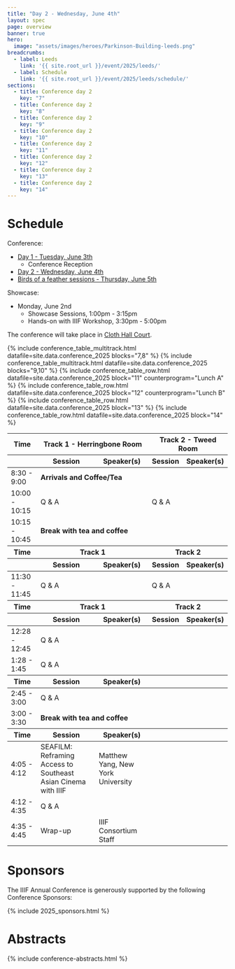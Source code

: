 ```yaml
---
title: "Day 2 - Wednesday, June 4th"
layout: spec
page: overview
banner: true 
hero:
  image: "assets/images/heroes/Parkinson-Building-leeds.png"
breadcrumbs:
  - label: Leeds
    link: '{{ site.root_url }}/event/2025/leeds/'
  - label: Schedule
    link: '{{ site.root_url }}/event/2025/leeds/schedule/'
sections:
  - title: Conference day 2
    key: "7"   
  - title: Conference day 2
    key: "8"   
  - title: Conference day 2
    key: "9"   
  - title: Conference day 2
    key: "10"   
  - title: Conference day 2
    key: "11"   
  - title: Conference day 2
    key: "12"   
  - title: Conference day 2
    key: "13"   
  - title: Conference day 2
    key: "14"   
---
```


# Schedule

Conference:
 * [Day 1 - Tuesday, June 3th](../day1-tuesday/)
   * Conference Reception
 * [Day 2 - Wednesday, June 4th](#schedule)
 * [Birds of a feather sessions - Thursday, June 5th](../bof/)

Showcase:
 * Monday, June 2nd
   * Showcase Sessions, 1:00pm - 3:15pm
   * Hands-on with IIIF Workshop, 3:30pm - 5:00pm

The conference will take place in [Cloth Hall Court](https://maps.app.goo.gl/uikw5jUE3fDLTnmWA). 

<table class="api-table">
    <thead>
        <tr>
            <th>Time</th>
            <th colspan="2">Track 1 - Herringbone Room</th>
            <th colspan="2">Track 2 - Tweed Room</th>
        </tr>
        <tr>
            <th></th>
            <th>Session</th>
            <th>Speaker(s)</th>
            <th>Session</th>
            <th>Speaker(s)</th>
        </tr>
    </thead>
    <tr>
        <td>8:30 - 9:00</td>
        <td colspan="4"><b>Arrivals and Coffee/Tea</b></td>
    </tr>    
    {% include conference_table_multitrack.html datafile=site.data.conference_2025 blocks="7,8"  %}
    <tr>
        <td>10:00 - 10:15</td>
        <td>Q & A</td>
        <td></td>
        <td>Q & A</td>
        <td></td>
    </tr> 
    <tr>
        <td>10:15 - 10:45</td>
        <td colspan="4"><b>Break with tea and coffee</b></td>
    </tr>   
    <thead>
        <tr>
            <th>Time</th>
            <th colspan="2">Track 1</th>
            <th colspan="2">Track 2</th>
        </tr>
        <tr>
            <th></th>
            <th>Session</th>
            <th>Speaker(s)</th>
            <th>Session</th>
            <th>Speaker(s)</th>
        </tr>
    </thead>
    {% include conference_table_multitrack.html datafile=site.data.conference_2025 blocks="9,10"  %}
    <tr>
        <td>11:30 - 11:45</td>
        <td>Q & A</td>
        <td></td>
        <td>Q & A</td>
        <td></td>
    </tr> 
    <thead>
        <tr>
            <th>Time</th>
            <th colspan="2">Track 1</th>
            <th colspan="2">Track 2</th>
        </tr>
        <tr>
            <th>&nbsp;</th>
            <th>Session</th>
            <th>Speaker(s)</th>
            <th>Session</th>
            <th>Speaker(s)</th>
        </tr>
    </thead>
    {% include conference_table_row.html datafile=site.data.conference_2025 block="11" counterprogram="Lunch A" %}
    <tr>
        <td>12:28 - 12:45</td>
        <td>Q & A</td>
        <td></td>
    </tr> 
    {% include conference_table_row.html datafile=site.data.conference_2025 block="12" counterprogram="Lunch B" %}
    <tr>
        <td>1:28 - 1:45</td>
        <td>Q & A</td>
        <td></td>
    </tr> 
    <thead>
        <tr>
            <th>Time</th>
            <th>Session</th>
            <th>Speaker(s)</th>
        </tr>
    </thead>
    {% include conference_table_row.html datafile=site.data.conference_2025 block="13"  %}    
    <tr>
        <td>2:45 - 3:00</td>
        <td>Q & A</td>
        <td></td>
    </tr> 
    <tr>
        <td>3:00 - 3:30</td>
        <td colspan="2"><b>Break with tea and coffee</b></td>
    </tr>    
    <thead>
        <tr>
            <th>Time</th>
            <th>Session</th>
            <th>Speaker(s)</th>
        </tr>
    </thead> 
    {% include conference_table_row.html datafile=site.data.conference_2025 block="14"  %}    
    <tr>
        <td>4:05 - 4:12</td>
        <td>SEAFILM: Reframing Access to Southeast Asian Cinema with IIIF</td>
        <td>Matthew Yang, New York University</td></td>
    </tr> 
    <tr>
        <td>4:12 - 4:35</td>
         <td>Q & A</td>
        <td></td>
    </tr> 
    <tr>
        <td>4:35 - 4:45</td>
        <td>Wrap-up</td>
        <td>IIIF Consortium Staff</td>
    </tr>  
</table>

# **Sponsors**

The IIIF Annual Conference is generously supported by the following Conference Sponsors:

{% include 2025_sponsors.html %} 

# Abstracts

{% include conference-abstracts.html %}
